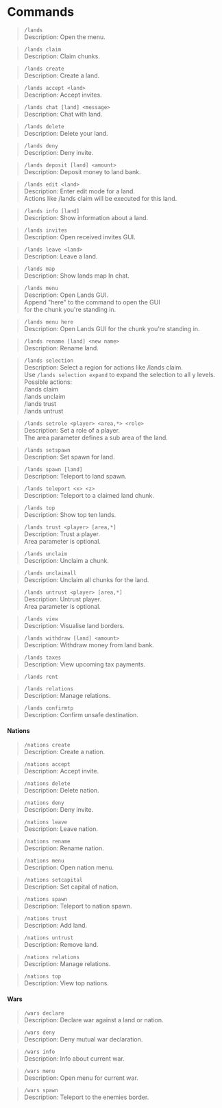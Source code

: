 # Commands

> `/lands`\
> Description: Open the menu.

>

> `/lands claim`\
> Description: Claim chunks.

>

> `/lands create`\
> Description: Create a land.

>

> `/lands accept <land>`\
> Description: Accept invites.

> `/lands chat [land] <message>`\
> Description: Chat with land.

> `/lands delete`\
> Description: Delete your land.

> `/lands deny`\
> Description: Deny invite.

> `/lands deposit [land] <amount>`\
> Description: Deposit money to land bank.

> `/lands edit <land>`\
> Description: Enter edit mode for a land.\
> Actions like /lands claim will be executed for this land.

> `/lands info [land]`\
> Description: Show information about a land.

> `/lands invites`\
> Description: Open received invites GUI.

> `/lands leave <land>`\
> Description: Leave a land.

> `/lands map`\
> Description: Show lands map In chat.

> `/lands menu`\
> Description: Open Lands GUI.\
> Append "here" to the command to open the GUI\
> for the chunk you're standing in.

> `/lands menu here`\
> Description: Open Lands GUI for the chunk you're standing in.

> `/lands rename [land] <new name>`\
> Description: Rename land.

> `/lands selection`\
> Description: Select a region for actions like /lands claim.\
> Use `/lands selection expand` to expand the selection to all y levels.\
> Possible actions:\
> /lands claim\
> /lands unclaim\
> /lands trust\
> /lands untrust

> `/lands setrole <player> <area,*> <role>`\
> Description: Set a role of a player.\
> The area parameter defines a sub area of the land.

> `/lands setspawn`\
> Description: Set spawn for land.

> `/lands spawn [land]`\
> Description: Teleport to land spawn.

> `/lands teleport <x> <z>`\
> Description: Teleport to a claimed land chunk.

> `/lands top`\
> Description: Show top ten lands.

> `/lands trust <player> [area,*]`\
> Description: Trust a player.\
> Area parameter is optional.

> `/lands unclaim`\
> Description: Unclaim a chunk.

>

> `/lands unclaimall`\
> Description: Unclaim all chunks for the land.

> `/lands untrust <player> [area,*]`\
> Description: Untrust player.\
> Area parameter is optional.

> `/lands view`\
> Description: Visualise land borders.

>

>

>

> `/lands withdraw [land] <amount>`\
> Description: Withdraw money from land bank.

> `/lands taxes`\
> Description: View upcoming tax payments.

> `/lands rent`

> `/lands relations`\
> Description: Manage relations.

> `/lands confirmtp`\
> Description: Confirm unsafe destination.

#### Nations

> `/nations create`\
> Description: Create a nation.

> `/nations accept`\
> Description: Accept invite.

> `/nations delete`\
> Description: Delete nation.

> `/nations deny`\
> Description: Deny invite.

> `/nations leave`\
> Description: Leave nation.

> `/nations rename`\
> Description: Rename nation.

> `/nations menu`\
> Description: Open nation menu.

> `/nations setcapital`\
> Description: Set capital of nation.

> `/nations spawn`\
> Description: Teleport to nation spawn.

> `/nations trust`\
> Description: Add land.

> `/nations untrust`\
> Description: Remove land.

> `/nations relations`\
> Description: Manage relations.

> `/nations top`\
> Description: View top nations.

#### Wars

> `/wars declare`\
> Description: Declare war against a land or nation.

> `/wars deny`\
> Description: Deny mutual war declaration.

> `/wars info`\
> Description: Info about current war.

> `/wars menu`\
> Description: Open menu for current war.

> `/wars spawn`\
> Description: Teleport to the enemies border.
